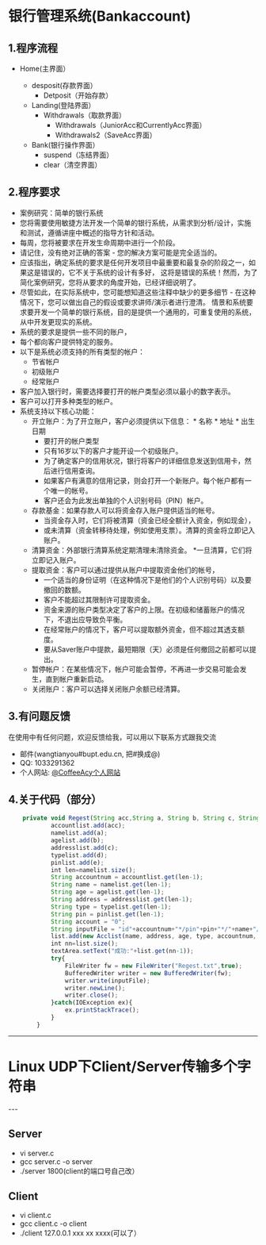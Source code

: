 <h1> 银行管理系统(Bankaccount)</h1>
<h2> 1.程序流程</h2>
<ul>
    <li> Home(主界面）</li>
        <ul>
            <li> desposit(存款界面）
            <ul>
                <li> Detposit（开始存款）</li>
            </ul>
            </li>
            <li> Landing(登陆界面）
            <ul>
                <li> Withdrawals（取款界面）
                <ul>
                    <li> Withdrawals（JuniorAcc和CurrentlyAcc界面）</li>
                    <li> Withdrawals2（SaveAcc界面）</li>
                </ul>
                </li>
            </ul>
            </li>
            <li> Bank(银行操作界面）
            <ul>
                <li> suspend（冻结界面）</li>
                <li> clear（清空界面）</li>
            </ul>
            </li>
        </ul>
    
</ul>

<h2>2.程序要求</h2>

* 案例研究：简单的银行系统
* 您将需要使用敏捷方法开发一个简单的银行系统，从需求到分析/设计，实施和测试，遵循讲座中概述的指导方针和活动。
* 每周，您将被要求在开发生命周期中进行一个阶段。
* 请记住，没有绝对正确的答案 - 您的解决方案可能是完全适当的。
* 应该指出，确定系统的要求是任何开发项目中最重要和最复杂的阶段之一，如果这是错误的，它不关于系统的设计有多好， 这将是错误的系统！然而，为了简化案例研究，您将从要求的角度开始，已经详细说明了。
* 尽管如此，在实际系统中，您可能想知道这些注释中缺少的更多细节 - 在这种情况下，您可以做出自己的假设或要求讲师/演示者进行澄清。
情景和系统要求要开发一个简单的银行系统，目的是提供一个通用的，可重复使用的系统，从中开发更现实的系统。
* 系统的要求是提供一些不同的账户，
* 每个都向客户提供特定的服务。
* 以下是系统必须支持的所有类型的帐户：
    * 节省帐户
    * 初级账户
    * 经常账户
* 客户加入银行时，需要选择要打开的帐户类型必须以最小的数字表示。
* 客户可以打开多种类型的帐户。
* 系统支持以下核心功能：
    * 开立账户：为了开立账户，客户必须提供以下信息：
            * 名称
            * 地址
            * 出生日期
        * 要打开的帐户类型
        * 只有16岁以下的客户才能开设一个初级账户。
        * 为了确定客户的信用状况，银行将客户的详细信息发送到信用卡，然后进行信用查询。
        * 如果客户有满意的信用记录，则会打开一个新账户。每个帐户都有一个唯一的帐号。
        * 客户还会为此发出单独的个人识别号码（PIN）帐户。
    * 存款基金：如果存款人可以将资金存入账户提供适当的帐号。
        * 当资金存入时，它们将被清算（资金已经全额计入资金，例如现金），
        * 或未清算（资金转移待处理，例如使用支票）。清算的资金将立即记入账户。
    * 清算资金：外部银行清算系统定期清理未清除资金。
        *一旦清算，它们将立即记入账户。
    * 提取资金：客户可以通过提供从账户中提取资金他们的帐号，
        * 一个适当的身份证明（在这种情况下是他们的个人识别号码）以及要撤回的数额。
        * 客户不能超过其限制许可提取资金。
        * 资金来源的账户类型决定了客户的上限。在初级和储蓄账户的情况下，不退出应导致负平衡。
        * 在经常账户的情况下，客户可以提取额外资金，但不超过其透支额度。
        * 要从Saver账户中提款，最短期限（天）必须是任何撤回之前都可以提出。
    * 暂停帐户：在某些情况下，帐户可能会暂停，不再进一步交易可能会发生，直到帐户重新启动。
    * 关闭账户：客户可以选择关闭账户余额已经清算。



<h2>3.有问题反馈</h2>
在使用中有任何问题，欢迎反馈给我，可以用以下联系方式跟我交流

* 邮件(wangtianyou#bupt.edu.cn, 把#换成@)
* QQ: 1033291362
* 个人网站: [@CoffeeAcy个人网站](http://coffeeacy.com/)



<h2>4.关于代码（部分）</h2>

```javascript 
    private void Regest(String acc,String a, String b, String c, String  d,String e) throws IOException{
    		accountlist.add(acc);
			namelist.add(a);
			agelist.add(b);
			addresslist.add(c);
			typelist.add(d);
			pinlist.add(e);
			int len=namelist.size();
			String accountnum = accountlist.get(len-1);
			String name = namelist.get(len-1);
			String age = agelist.get(len-1);
	        String address = addresslist.get(len-1);
	        String type = typelist.get(len-1);
	        String pin = pinlist.get(len-1);
	    	String account = "0";
	        String inputFile = "id"+accountnum+"*/pin"+pin+"*/"+name+"/"+age+"/"+address+"/"+type+"/"+account;
	        list.add(new Acclist(name, address, age, type, accountnum, pin,account));
			int nn=list.size();
			textArea.setText("成功:"+list.get(nn-1));
			try{    
				FileWriter fw = new FileWriter("Regest.txt",true);
				BufferedWriter writer = new BufferedWriter(fw);
				writer.write(inputFile);
				writer.newLine();
				writer.close();
			}catch(IOException ex){
				ex.printStackTrace();
			}					
		}
```
---
<h1>Linux UDP下Client/Server传输多个字符串</h1>
---

<h2>Server</h2>

* vi server.c
* gcc server.c -o server
* ./server 1800(client的端口号自己改）

<h2>Client</h2>

* vi client.c
* gcc client.c -o client
* ./client 127.0.0.1 xxx xx xxxx(可以了）
